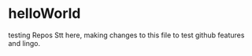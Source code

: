 # helloWorld
testing Repos
Stt here, making changes to this file to test github features and lingo.
